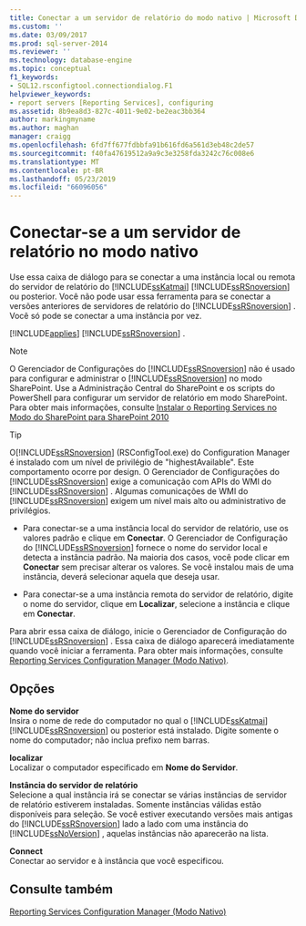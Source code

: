 ```yaml
---
title: Conectar a um servidor de relatório do modo nativo | Microsoft Docs
ms.custom: ''
ms.date: 03/09/2017
ms.prod: sql-server-2014
ms.reviewer: ''
ms.technology: database-engine
ms.topic: conceptual
f1_keywords:
- SQL12.rsconfigtool.connectiondialog.F1
helpviewer_keywords:
- report servers [Reporting Services], configuring
ms.assetid: 8b9ea8d3-827c-4011-9e02-be2eac3bb364
author: markingmyname
ms.author: maghan
manager: craigg
ms.openlocfilehash: 6fd7ff677fdbbfa91b616fd6a561d3eb48c2de57
ms.sourcegitcommit: f40fa47619512a9a9c3e3258fda3242c76c008e6
ms.translationtype: MT
ms.contentlocale: pt-BR
ms.lasthandoff: 05/23/2019
ms.locfileid: "66096056"
---
```

# <a name="connect-to-a-native-mode-report-server"></a>Conectar-se a um servidor de relatório no modo nativo
  Use essa caixa de diálogo para se conectar a uma instância local ou remota do servidor de relatório do [!INCLUDE[ssKatmai](../../includes/sskatmai-md.md)] [!INCLUDE[ssRSnoversion](../../includes/ssrsnoversion-md.md)] ou posterior. Você não pode usar essa ferramenta para se conectar a versões anteriores de servidores de relatório do [!INCLUDE[ssRSnoversion](../../includes/ssrsnoversion-md.md)] . Você só pode se conectar a uma instância por vez.  
  
 [!INCLUDE[applies](../../includes/applies-md.md)] [!INCLUDE[ssRSnoversion](../../includes/ssrsnoversion-md.md)] .  
  
> [!NOTE]  
>  O Gerenciador de Configurações do [!INCLUDE[ssRSnoversion](../../includes/ssrsnoversion-md.md)] não é usado para configurar e administrar o [!INCLUDE[ssRSnoversion](../../includes/ssrsnoversion-md.md)] no modo SharePoint. Use a Administração Central do SharePoint e os scripts do PowerShell para configurar um servidor de relatório em modo SharePoint. Para obter mais informações, consulte [Instalar o Reporting Services no Modo do SharePoint para SharePoint 2010](../../../2014/sql-server/install/install-reporting-services-sharepoint-mode-for-sharepoint-2010.md)  
  
> [!TIP]  
>  O[!INCLUDE[ssRSnoversion](../../includes/ssrsnoversion-md.md)] (RSConfigTool.exe) do Configuration Manager é instalado com um nível de privilégio de "highestAvailable". Este comportamento ocorre por design. O Gerenciador de Configurações do [!INCLUDE[ssRSnoversion](../../includes/ssrsnoversion-md.md)] exige a comunicação com APIs do WMI do [!INCLUDE[ssRSnoversion](../../includes/ssrsnoversion-md.md)] . Algumas comunicações de WMI do [!INCLUDE[ssRSnoversion](../../includes/ssrsnoversion-md.md)] exigem um nível mais alto ou administrativo de privilégios.  
  
-   Para conectar-se a uma instância local do servidor de relatório, use os valores padrão e clique em **Conectar**. O Gerenciador de Configuração do [!INCLUDE[ssRSnoversion](../../includes/ssrsnoversion-md.md)] fornece o nome do servidor local e detecta a instância padrão. Na maioria dos casos, você pode clicar em **Conectar** sem precisar alterar os valores. Se você instalou mais de uma instância, deverá selecionar aquela que deseja usar.  
  
-   Para conectar-se a uma instância remota do servidor de relatório, digite o nome do servidor, clique em **Localizar**, selecione a instância e clique em **Conectar**.  
  
 Para abrir essa caixa de diálogo, inicie o Gerenciador de Configuração do [!INCLUDE[ssRSnoversion](../../includes/ssrsnoversion-md.md)] . Essa caixa de diálogo aparecerá imediatamente quando você iniciar a ferramenta. Para obter mais informações, consulte [Reporting Services Configuration Manager &#40;Modo Nativo&#41;](../../../2014/sql-server/install/reporting-services-configuration-manager-native-mode.md).  
  
## <a name="options"></a>Opções  
 **Nome do servidor**  
 Insira o nome de rede do computador no qual o [!INCLUDE[ssKatmai](../../includes/sskatmai-md.md)] [!INCLUDE[ssRSnoversion](../../includes/ssrsnoversion-md.md)] ou posterior está instalado. Digite somente o nome do computador; não inclua prefixo nem barras.  
  
 **localizar**  
 Localizar o computador especificado em **Nome do Servidor**.  
  
 **Instância do servidor de relatório**  
 Selecione a qual instância irá se conectar se várias instâncias de servidor de relatório estiverem instaladas. Somente instâncias válidas estão disponíveis para seleção. Se você estiver executando versões mais antigas do [!INCLUDE[ssRSnoversion](../../includes/ssrsnoversion-md.md)] lado a lado com uma instância do [!INCLUDE[ssNoVersion](../../includes/ssnoversion-md.md)] , aquelas instâncias não aparecerão na lista.  
  
 **Connect**  
 Conectar ao servidor e à instância que você especificou.  
  
## <a name="see-also"></a>Consulte também  
 [Reporting Services Configuration Manager &#40;Modo Nativo&#41;](../../../2014/sql-server/install/reporting-services-configuration-manager-native-mode.md)  
  
  

